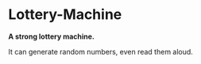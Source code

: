 # Lottery-Machine
**A strong lottery machine.**

It can generate random numbers, even read them aloud.
